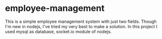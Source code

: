 employee-management
===================

This is a simple employee management system with just two fields. Though I'm new in nodejs, I've tried my very best to make a solution. In this project I used mysql as database, socket.io module of nodejs.